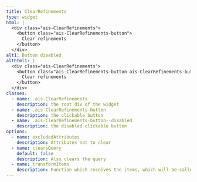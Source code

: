 ```yaml
---
title: ClearRefinements
type: widget
html: |
  <div class="ais-ClearRefinements">
    <button class="ais-ClearRefinements-button">
      Clear refinements
    </button>
  </div>
alt1: Button disabled
althtml1: |
  <div class="ais-ClearRefinements">
    <button class="ais-ClearRefinements-button ais-ClearRefinements-button--disabled" disabled>
      Clear refinements
    </button>
  </div>
classes:
  - name: .ais-ClearRefinements
    description: the root div of the widget
  - name: .ais-ClearRefinements-button
    description: the clickable button
  - name: .ais-ClearRefinements-button--disabled
    description: the disabled clickable button
options:
  - name: excludedAttributes
    description: Attributes not to clear
  - name: clearsQuery
    default: false
    description: Also clears the query
  - name: transformItems
    description: Function which receives the items, which will be called before displaying them. Should return a new array with the same shape as the original array. Useful for mapping over the items to transform, remove or reorder them
---
```

